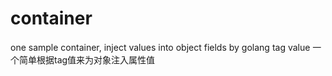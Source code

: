 # container
one sample container, inject values into object fields by golang tag value
一个简单根据tag值来为对象注入属性值
